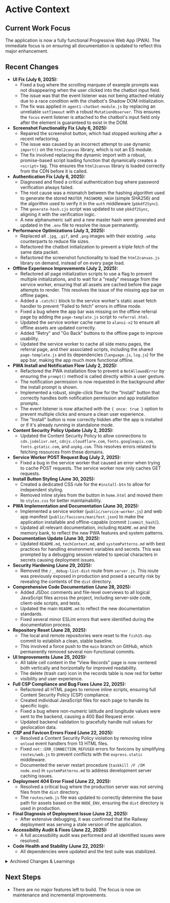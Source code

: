 <!-- Alan UI - activeContext.md | 22nd June 2025, WJW -->

# Active Context

## Current Work Focus
The application is now a fully functional Progressive Web App (PWA). The immediate focus is on ensuring all documentation is updated to reflect this major enhancement.

## Recent Changes
- **UI Fix (July 6, 2025):**
    - Fixed a bug where the scrolling marquee of example prompts was not disappearing when the user clicked into the chatbot input field.
    - The issue was that the event listener was not being attached reliably due to a race condition with the chatbot's Shadow DOM initialization.
    - The fix was applied in `agent1-chatbot-module.js` by replacing an unreliable `setTimeout` with a robust `MutationObserver`. This ensures the `focus` event listener is attached to the chatbot's input field only after the element is guaranteed to exist in the DOM.
- **Screenshot Functionality Fix (July 6, 2025):**
    - Repaired the screenshot button, which had stopped working after a recent refactoring.
    - The issue was caused by an incorrect attempt to use dynamic `import()` on the `html2canvas` library, which is not an ES module.
    - The fix involved replacing the dynamic import with a robust, promise-based script loading function that dynamically creates a `<script>` tag. This ensures the `html2canvas` library is loaded correctly from the CDN before it is called.
- **Authentication Fix (July 6, 2025):**
    - Diagnosed and fixed a critical authentication bug where password verification always failed.
    - The root cause was a mismatch between the hashing algorithm used to generate the stored `MASTER_PASSWORD_HASH` (simple SHA256) and the algorithm used to verify it in the `auth` middleware (`pbkdf2Sync`).
    - The `generate-hash.cjs` script was updated to use `pbkdf2Sync`, aligning it with the verification logic.
    - A new alphanumeric salt and a new master hash were generated and updated in the `.env` file to resolve the issue permanently.
- **Performance Optimizations (July 3, 2025):**
    - Replaced all `.jpg`, `.gif`, and `.png` images with their existing `.webp` counterparts to reduce file sizes.
    - Refactored the chatbot initialization to prevent a triple fetch of the same data packet.
    - Refactored the screenshot functionality to load the `html2canvas.js` library on demand, instead of on every page load.
- **Offline Experience Improvements (July 2, 2025):**
    - Refactored all page initialization scripts to use a flag to prevent multiple initializations, and to wait for a "ready" message from the service worker, ensuring that all assets are cached before the page attempts to render. This resolves the issue of the missing app bar on offline pages.
    - Added a `.catch()` block to the service worker's static asset fetch handler to prevent "Failed to fetch" errors in offline mode.
    - Fixed a bug where the app bar was missing on the offline referral page by adding the `page-template.js` script to `referral.html`.
    - Updated the service worker cache name to `alanui-v2` to ensure all offline assets are updated correctly.
    - Added "Retry" and "Go Back" buttons to the offline page to improve usability.
    - Updated the service worker to cache all side menu pages, the referral page, and their associated scripts, including the shared `page-template.js` and its dependencies (`language.js`, `log.js`) for the app bar, making the app much more functional offline.
- **PWA Install and Notification Flow (July 2, 2025):**
    - Refactored the PWA installation flow to prevent a `NotAllowedError` by ensuring the `prompt()` method is called directly within a user gesture.
    - The notification permission is now requested in the background after the install prompt is shown.
    - Implemented a robust, single-click flow for the "Install" button that correctly handles both notification permission and app installation prompts.
    - The event listener is now attached with the `{ once: true }` option to prevent multiple clicks and ensure a clean user experience.
    - The "Install" button is now correctly hidden after the app is installed or if it's already running in standalone mode.
- **Content Security Policy Update (July 2, 2025):**
    - Updated the Content Security Policy to allow connections to `cdn.jsdelivr.net`, `cdnjs.cloudflare.com`, `fonts.googleapis.com`, `fonts.gstatic.com`, and `unpkg.com`. This resolves errors related to fetching resources from these domains.
- **Service Worker POST Request Bug (July 2, 2025):**
    - Fixed a bug in the service worker that caused an error when trying to cache POST requests. The service worker now only caches GET requests.
- **Install Button Styling (June 30, 2025):**
    - Created a dedicated CSS rule for the `#install-btn` to allow for independent styling.
    - Removed inline styles from the button in `home.html` and moved them to `styles.css` for better maintainability.
- **PWA Implementation and Documentation (June 30, 2025):**
    - Implemented a service worker (`public/service-worker.js`) and web app manifest (`public/favicons/manifest.json`) to make the application installable and offline-capable (commit `[commit_hash]`).
    - Updated all relevant documentation, including `README.md` and the memory bank, to reflect the new PWA features and system patterns.
- **Documentation Update (June 30, 2025):**
    - Updated `README.md`, `techContext.md`, and `systemPatterns.md` with best practices for handling environment variables and secrets. This was prompted by a debugging session related to special characters in secrets causing deployment issues.
- **Security Hardening (June 29, 2025):**
    - Removed the `/__debug-list-dist` route from `server.js`. This route was previously exposed in production and posed a security risk by revealing the contents of the `dist` directory.
- **Comprehensive Code Documentation (June 28, 2025):**
    - Added JSDoc comments and file-level overviews to all logical JavaScript files across the project, including server-side code, client-side scripts, and tests.
    - Updated the main `README.md` to reflect the new documentation standards.
    - Fixed several minor ESLint errors that were identified during the documentation process.
- **Repository Reset (June 28, 2025):**
    - The local and remote repositories were reset to the `fish15-dep` commit to establish a clean, stable baseline.
    - This involved a force push to the `main` branch on GitHub, which permanently removed several non-functional commits.
- **UI Improvements (June 25, 2025):**
    - All table cell content in the "View Records" page is now centered both vertically and horizontally for improved readability.
    - The delete (trash can) icon in the records table is now red for better visibility and user experience.
- **Full CSP Compliance and Bug Fixes (June 22, 2025):**
    - Refactored all HTML pages to remove inline scripts, ensuring full Content Security Policy (CSP) compliance.
    - Created individual JavaScript files for each page to handle its specific logic.
    - Fixed a bug where non-numeric latitude and longitude values were sent to the backend, causing a 400 Bad Request error.
    - Updated backend validation to gracefully handle null values for geolocation data.
- **CSP and Favicon Errors Fixed (June 22, 2025):**
    - Resolved a Content Security Policy violation by removing inline `onload` event handlers from 13 HTML files.
    - Fixed `net::ERR_CONNECTION_REFUSED` errors for favicons by simplifying `routes/web.js` to prevent conflicts with the `express.static` middleware.
    - Documented the server restart procedure (`taskkill /F /IM node.exe`) in `systemPatterns.md` to address development server caching issues.
- **Deployment 404 Error Fixed (June 22, 2025):**
    - Resolved a critical bug where the production server was not serving files from the `dist` directory.
    - The `routes/web.js` file was updated to correctly determine the base path for assets based on the `NODE_ENV`, ensuring the `dist` directory is used in production.
- **Final Diagnosis of Deployment Issue (June 22, 2025):**
    - After extensive debugging, it was confirmed that the Railway deployment was serving a stale version of the application.
- **Accessibility Audit & Fixes (June 22, 2025):**
    - A full accessibility audit was performed and all identified issues were resolved.
- **Code Health and Stability (June 22, 2025):**
    - All dependencies were updated and the test suite was stabilized.

<details>
<summary>Archived Changes & Learnings</summary>

- **Documentation Refactor (June 22, 2025):** Pruned and refactored all documentation for clarity.
- **Build Fix (June 22, 2025):** The `critical` CSS optimization was temporarily removed to debug build failures.
- **Learnings and Project Insights**:
    - **Route vs. Static Middleware Precedence**: A specific route handler (like `router.get('/')`) will always take precedence over `express.static()` middleware. This was the root cause of the 404 error in production.
    - **Deployment Environment Parity**: Build processes can fail in CI/CD even if they work locally.
    - **Pragmatic Retreat**: It's sometimes better to remove a problematic optimization to ensure stability.
    - **Test Environment Management**: Proper test setup and teardown are critical.

</details>

## Next Steps
- There are no major features left to build. The focus is now on maintenance and incremental improvements.
